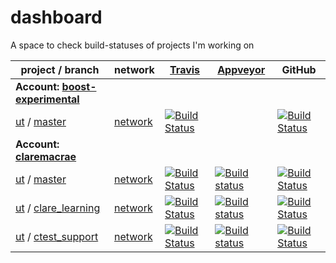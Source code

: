 <a id="top"></a>
# dashboard
A space to check build-statuses of projects I'm working on

| project / branch | network | [Travis](https://travis-ci.com/claremacrae/) | [Appveyor](https://ci.appveyor.com/projects) | GitHub |
|  --- | --- | --- | --- | --- |
| **Account: [boost-experimental](https://github.com/boost-experimental?tab=repositories)** |
| [ut](https://github.com/boost-experimental/ut/) / [master](https://github.com/boost-experimental/ut/commits/master) | [network](https://github.com/boost-experimental/ut/network) | <a href="https://travis-ci.org/boost-experimental/ut/branches" target="_blank">![Build Status](https://api.travis-ci.org/boost-experimental/ut.svg?branch=master&label=linux/osx)</a> | ` ` | <a href="https://github.com/boost-experimental/ut/actions?query=branch%3Amaster" target="_blank">![Build Status](https://github.com/boost-experimental/ut/workflows/build/badge.svg?branch=master&label=actions)</a> |
| **Account: [claremacrae](https://github.com/claremacrae?tab=repositories)** |
| [ut](https://github.com/claremacrae/ut/) / [master](https://github.com/claremacrae/ut/commits/master) | [network](https://github.com/claremacrae/ut/network) | <a href="https://travis-ci.com/claremacrae/ut/branches" target="_blank">![Build Status](https://travis-ci.com/claremacrae/ut.svg?branch=master&label=linux/osx)</a> | <a href="https://ci.appveyor.com/project/claremacrae/ut/branch/master" target="_blank">![Build status](https://ci.appveyor.com/api/projects/status/ab4jv9x8kveev0n4/branch/master?svg=true&label=windows)</a> | <a href="https://github.com/claremacrae/ut/actions?query=branch%3Amaster" target="_blank">![Build Status](https://github.com/claremacrae/ut/workflows/build/badge.svg?branch=master&label=actions)</a> |
| [ut](https://github.com/claremacrae/ut/) / [clare_learning](https://github.com/claremacrae/ut/commits/clare_learning) | [network](https://github.com/claremacrae/ut/network) | <a href="https://travis-ci.com/claremacrae/ut/branches" target="_blank">![Build Status](https://travis-ci.com/claremacrae/ut.svg?branch=clare_learning&label=linux/osx)</a> | <a href="https://ci.appveyor.com/project/claremacrae/ut/branch/clare_learning" target="_blank">![Build status](https://ci.appveyor.com/api/projects/status/ab4jv9x8kveev0n4/branch/clare_learning?svg=true&label=windows)</a> | <a href="https://github.com/claremacrae/ut/actions?query=branch%3Aclare_learning" target="_blank">![Build Status](https://github.com/claremacrae/ut/workflows/build/badge.svg?branch=clare_learning&label=actions)</a> |
| [ut](https://github.com/claremacrae/ut/) / [ctest_support](https://github.com/claremacrae/ut/commits/ctest_support) | [network](https://github.com/claremacrae/ut/network) | <a href="https://travis-ci.com/claremacrae/ut/branches" target="_blank">![Build Status](https://travis-ci.com/claremacrae/ut.svg?branch=ctest_support&label=linux/osx)</a> | <a href="https://ci.appveyor.com/project/claremacrae/ut/branch/ctest_support" target="_blank">![Build status](https://ci.appveyor.com/api/projects/status/ab4jv9x8kveev0n4/branch/ctest_support?svg=true&label=windows)</a> | <a href="https://github.com/claremacrae/ut/actions?query=branch%3Actest_support" target="_blank">![Build Status](https://github.com/claremacrae/ut/workflows/build/badge.svg?branch=ctest_support&label=actions)</a> |
